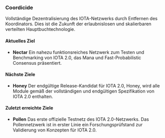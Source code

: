 
### Coordicide
Vollständige Dezentralisierung des IOTA-Netzwerks durch Entfernen des Koordinators. Dies ist die Zukunft der erlaubnislosen und skalierbaren verteilten Hauptbuchtechnologie.

#### Aktuelles Ziel
- **Nectar**
Ein nahezu funktionsreiches Netzwerk zum Testen und Benchmarking von IOTA 2.0, das Mana und Fast-Probabilistic Consensus präsentiert.

#### Nächste Ziele
- **Honey**
Der endgültige Release-Kandidat für IOTA 2.0, Honey, wird alle Module gemäß der vollständigen und endgültigen Spezifikation von IOTA 2.0 enthalten.

#### Zuletzt erreichte Ziele

- **Pollen**
Das erste offizielle Testnetz des IOTA 2.0-Netzwerks. Das Pollennetzwerk ist in erster Linie ein Forschungsprüfstand zur Validierung von Konzepten für IOTA 2.0.